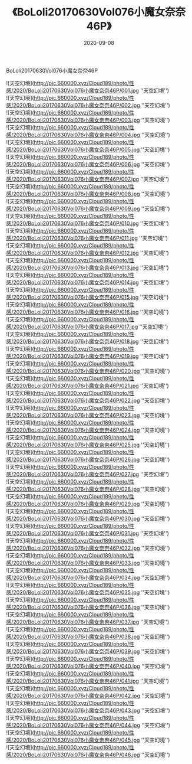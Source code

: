 ﻿---
layout: post
title:  《BoLoli20170630Vol076小魔女奈奈46P》
date:   2020-09-08
img: http://pic.660000.xyz/Cloud189/photo/性感/2020/BoLoli20170630Vol076小魔女奈奈46P/000.jpg
categories: [美女, 性感, 泳衣]
---

BoLoli20170630Vol076小魔女奈奈46P



![天空幻境](http://pic.660000.xyz/Cloud189/photo/性感/2020/BoLoli20170630Vol076小魔女奈奈46P/001.jpg ''天空幻境'') <br>
![天空幻境](http://pic.660000.xyz/Cloud189/photo/性感/2020/BoLoli20170630Vol076小魔女奈奈46P/002.jpg ''天空幻境'') <br>
![天空幻境](http://pic.660000.xyz/Cloud189/photo/性感/2020/BoLoli20170630Vol076小魔女奈奈46P/003.jpg ''天空幻境'') <br>
![天空幻境](http://pic.660000.xyz/Cloud189/photo/性感/2020/BoLoli20170630Vol076小魔女奈奈46P/004.jpg ''天空幻境'') <br>
![天空幻境](http://pic.660000.xyz/Cloud189/photo/性感/2020/BoLoli20170630Vol076小魔女奈奈46P/005.jpg ''天空幻境'') <br>
![天空幻境](http://pic.660000.xyz/Cloud189/photo/性感/2020/BoLoli20170630Vol076小魔女奈奈46P/006.jpg ''天空幻境'') <br>
![天空幻境](http://pic.660000.xyz/Cloud189/photo/性感/2020/BoLoli20170630Vol076小魔女奈奈46P/007.jpg ''天空幻境'') <br>
![天空幻境](http://pic.660000.xyz/Cloud189/photo/性感/2020/BoLoli20170630Vol076小魔女奈奈46P/008.jpg ''天空幻境'') <br>
![天空幻境](http://pic.660000.xyz/Cloud189/photo/性感/2020/BoLoli20170630Vol076小魔女奈奈46P/009.jpg ''天空幻境'') <br>
![天空幻境](http://pic.660000.xyz/Cloud189/photo/性感/2020/BoLoli20170630Vol076小魔女奈奈46P/010.jpg ''天空幻境'') <br>
![天空幻境](http://pic.660000.xyz/Cloud189/photo/性感/2020/BoLoli20170630Vol076小魔女奈奈46P/011.jpg ''天空幻境'') <br>
![天空幻境](http://pic.660000.xyz/Cloud189/photo/性感/2020/BoLoli20170630Vol076小魔女奈奈46P/012.jpg ''天空幻境'') <br>
![天空幻境](http://pic.660000.xyz/Cloud189/photo/性感/2020/BoLoli20170630Vol076小魔女奈奈46P/013.jpg ''天空幻境'') <br>
![天空幻境](http://pic.660000.xyz/Cloud189/photo/性感/2020/BoLoli20170630Vol076小魔女奈奈46P/014.jpg ''天空幻境'') <br>
![天空幻境](http://pic.660000.xyz/Cloud189/photo/性感/2020/BoLoli20170630Vol076小魔女奈奈46P/015.jpg ''天空幻境'') <br>
![天空幻境](http://pic.660000.xyz/Cloud189/photo/性感/2020/BoLoli20170630Vol076小魔女奈奈46P/016.jpg ''天空幻境'') <br>
![天空幻境](http://pic.660000.xyz/Cloud189/photo/性感/2020/BoLoli20170630Vol076小魔女奈奈46P/017.jpg ''天空幻境'') <br>
![天空幻境](http://pic.660000.xyz/Cloud189/photo/性感/2020/BoLoli20170630Vol076小魔女奈奈46P/018.jpg ''天空幻境'') <br>
![天空幻境](http://pic.660000.xyz/Cloud189/photo/性感/2020/BoLoli20170630Vol076小魔女奈奈46P/019.jpg ''天空幻境'') <br>
![天空幻境](http://pic.660000.xyz/Cloud189/photo/性感/2020/BoLoli20170630Vol076小魔女奈奈46P/020.jpg ''天空幻境'') <br>
![天空幻境](http://pic.660000.xyz/Cloud189/photo/性感/2020/BoLoli20170630Vol076小魔女奈奈46P/021.jpg ''天空幻境'') <br>
![天空幻境](http://pic.660000.xyz/Cloud189/photo/性感/2020/BoLoli20170630Vol076小魔女奈奈46P/022.jpg ''天空幻境'') <br>
![天空幻境](http://pic.660000.xyz/Cloud189/photo/性感/2020/BoLoli20170630Vol076小魔女奈奈46P/023.jpg ''天空幻境'') <br>
![天空幻境](http://pic.660000.xyz/Cloud189/photo/性感/2020/BoLoli20170630Vol076小魔女奈奈46P/024.jpg ''天空幻境'') <br>
![天空幻境](http://pic.660000.xyz/Cloud189/photo/性感/2020/BoLoli20170630Vol076小魔女奈奈46P/025.jpg ''天空幻境'') <br>
![天空幻境](http://pic.660000.xyz/Cloud189/photo/性感/2020/BoLoli20170630Vol076小魔女奈奈46P/026.jpg ''天空幻境'') <br>
![天空幻境](http://pic.660000.xyz/Cloud189/photo/性感/2020/BoLoli20170630Vol076小魔女奈奈46P/027.jpg ''天空幻境'') <br>
![天空幻境](http://pic.660000.xyz/Cloud189/photo/性感/2020/BoLoli20170630Vol076小魔女奈奈46P/028.jpg ''天空幻境'') <br>
![天空幻境](http://pic.660000.xyz/Cloud189/photo/性感/2020/BoLoli20170630Vol076小魔女奈奈46P/029.jpg ''天空幻境'') <br>
![天空幻境](http://pic.660000.xyz/Cloud189/photo/性感/2020/BoLoli20170630Vol076小魔女奈奈46P/030.jpg ''天空幻境'') <br>
![天空幻境](http://pic.660000.xyz/Cloud189/photo/性感/2020/BoLoli20170630Vol076小魔女奈奈46P/031.jpg ''天空幻境'') <br>
![天空幻境](http://pic.660000.xyz/Cloud189/photo/性感/2020/BoLoli20170630Vol076小魔女奈奈46P/032.jpg ''天空幻境'') <br>
![天空幻境](http://pic.660000.xyz/Cloud189/photo/性感/2020/BoLoli20170630Vol076小魔女奈奈46P/033.jpg ''天空幻境'') <br>
![天空幻境](http://pic.660000.xyz/Cloud189/photo/性感/2020/BoLoli20170630Vol076小魔女奈奈46P/034.jpg ''天空幻境'') <br>
![天空幻境](http://pic.660000.xyz/Cloud189/photo/性感/2020/BoLoli20170630Vol076小魔女奈奈46P/035.jpg ''天空幻境'') <br>
![天空幻境](http://pic.660000.xyz/Cloud189/photo/性感/2020/BoLoli20170630Vol076小魔女奈奈46P/036.jpg ''天空幻境'') <br>
![天空幻境](http://pic.660000.xyz/Cloud189/photo/性感/2020/BoLoli20170630Vol076小魔女奈奈46P/037.jpg ''天空幻境'') <br>
![天空幻境](http://pic.660000.xyz/Cloud189/photo/性感/2020/BoLoli20170630Vol076小魔女奈奈46P/038.jpg ''天空幻境'') <br>
![天空幻境](http://pic.660000.xyz/Cloud189/photo/性感/2020/BoLoli20170630Vol076小魔女奈奈46P/039.jpg ''天空幻境'') <br>
![天空幻境](http://pic.660000.xyz/Cloud189/photo/性感/2020/BoLoli20170630Vol076小魔女奈奈46P/040.jpg ''天空幻境'') <br>
![天空幻境](http://pic.660000.xyz/Cloud189/photo/性感/2020/BoLoli20170630Vol076小魔女奈奈46P/041.jpg ''天空幻境'') <br>
![天空幻境](http://pic.660000.xyz/Cloud189/photo/性感/2020/BoLoli20170630Vol076小魔女奈奈46P/042.jpg ''天空幻境'') <br>
![天空幻境](http://pic.660000.xyz/Cloud189/photo/性感/2020/BoLoli20170630Vol076小魔女奈奈46P/043.jpg ''天空幻境'') <br>
![天空幻境](http://pic.660000.xyz/Cloud189/photo/性感/2020/BoLoli20170630Vol076小魔女奈奈46P/044.jpg ''天空幻境'') <br>
![天空幻境](http://pic.660000.xyz/Cloud189/photo/性感/2020/BoLoli20170630Vol076小魔女奈奈46P/045.jpg ''天空幻境'') <br>
![天空幻境](http://pic.660000.xyz/Cloud189/photo/性感/2020/BoLoli20170630Vol076小魔女奈奈46P/046.jpg ''天空幻境'') <br>